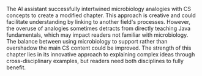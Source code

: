 The AI assistant successfully intertwined microbiology analogies with CS concepts to create a modified chapter. This approach is creative and could facilitate understanding by linking to another field's processes. However, the overuse of analogies sometimes detracts from directly teaching Java fundamentals, which may impact readers not familiar with microbiology. The balance between using microbiology to support rather than overshadow the main CS content could be improved. The strength of this chapter lies in its innovative approach to explaining complex ideas through cross-disciplinary examples, but readers need both disciplines to fully benefit.